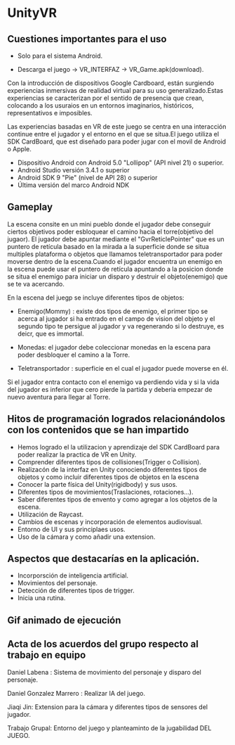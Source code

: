 # UnityVR

## Cuestiones importantes para el uso

- Solo para el sistema Android.

- Descarga el juego -> VR_INTERFAZ -> VR_Game.apk(download).

Con la introducción de dispositivos Google Cardboard, están surgiendo experiencias inmersivas de realidad virtual para su uso generalizado.Estas experiencias se caracterizan por el sentido de presencia que crean, colocando a los usuraios en un entornos imaginarios, históricos, representativos e imposibles.

Las experiencias basadas en VR de este juego se centra en una interacción continue entre el jugador y el entorno en el que se situa.El juego utiliza el SDK CardBoard, que est diseñado para poder jugar con el movil de Android o Apple.

- Dispositivo Android con Android 5.0 "Lollipop" (API nivel 21) o superior.
- Android Studio versión 3.4.1 o superior
- Android SDK 9 "Pie" (nivel de API 28) o superior
- Última versión del marco Android NDK

## Gameplay 

La escena consite en un mini pueblo donde el jugador debe conseguir ciertos objetivos poder esbloquear el camino hacia el torre(objetivo del jugaor).
El jugador debe apuntar mediante el "GvrReticlePointer" que es un puntero de retícula basado en la mirada a la superficie donde se situa multiples plataforma o objetos que llamamos teletransportador para poder moverse dentro de la escena.Cuando el jugador encuentra un enemigo en la escena puede usar el puntero de retícula apuntando a la posicion donde se situa el enemigo para iniciar un disparo y destruir el objeto(enemigo) que se te va acercando.

En la escena del juegp se incluye diferentes tipos de objetos:

- Enemigo(Mommy) : existe dos tipos de enemigo, el primer tipo se acerca al jugador si ha entrado en el campo de vision del objeto y el segundo tipo te persigue al jugador y va regenerando si lo destruye, es deicr, que es immortal.

- Monedas: el jugador debe coleccionar monedas en la escena para poder desbloquer el camino a la Torre.

- Teletransportador : superficie en el cual el jugador puede moverse en él.

Si el jugador entra contacto con el enemigo va perdiendo vida y si la vida del jugador es inferior que cero pierde la partida y deberia empezar de nuevo aventura para llegar al Torre.

## Hitos de programación logrados relacionándolos con los contenidos que se han impartido
- Hemos logrado el la utilizacion y aprendizaje del SDK CardBoard para poder realizar la practica de VR en Unity.
- Comprender diferentes tipos de collisiones(Trigger o Collision).
- Realizacón de la interfaz en Unity conociendo diferentes tipos de objetos y como incluir diferentes tipos de objetos en la escena
- Conocer la parte física del Unity(rigidbody) y sus usos.
- Diferentes tipos de movimientos(Traslaciones, rotaciones...).
- Saber diferentes tipos de envento y como agregar a los objetos de la escena.
- Utilización de Raycast.
- Cambios de escenas y incorporación de elementos audiovisual.
- Entorno de UI y sus principlaes usos.
- Uso de la cámara y como añadir una extension.

## Aspectos que destacarías en la aplicación.
- Incorporsción de inteligencia artificial.
- Movimientos del personaje.
- Detección de diferentes tipos de trigger.
- Inicia una rutina.

## Gif animado de ejecución


## Acta de los acuerdos del grupo respecto al trabajo en equipo
Daniel Labena : Sistema de movimiento del personaje y disparo del personaje.

Daniel Gonzalez Marrero : Realizar IA del juego.

Jiaqi Jin: Extension para la cámara y diferentes tipos de sensores del jugador.

Trabajo Grupal: Entorno del juego y planteaminto de la jugabilidad DEL JUEGO.

 
